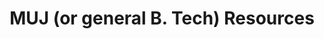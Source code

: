 ---
title: MUJ (or general B. Tech) Resources
description: Academic and other resources are available for my fellow strugglers at Manipal Jaipur, including lab records, projects, and even an automation script to fill out semester-end feedback.
tags: [Resources]
notion: https://krishgoel.notion.site/MUJ-Resources-e4504c724340445a9cfcd4e037fc40cb
---